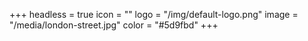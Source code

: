 +++
headless = true
icon = ""
logo = "/img/default-logo.png"
image = "/media/london-street.jpg"
color = "#5d9fbd"
+++

